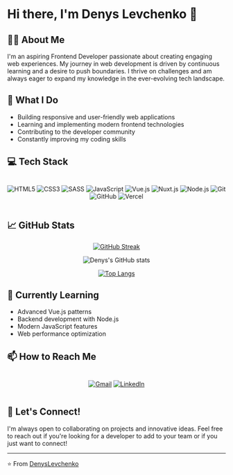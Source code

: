 # Hi there, I'm Denys Levchenko 👋

## 👨‍💻 About Me

I'm an aspiring Frontend Developer passionate about creating engaging web experiences. My journey in web development is driven by continuous learning and a desire to push boundaries. I thrive on challenges and am always eager to expand my knowledge in the ever-evolving tech landscape.

## 🚀 What I Do

- Building responsive and user-friendly web applications
- Learning and implementing modern frontend technologies
- Contributing to the developer community
- Constantly improving my coding skills

## 💻 Tech Stack

<div align="center" style="display: flex; flex-wrap: wrap; gap: 10px; justify-content: center; margin: 20px 0;">

  ![HTML5](https://img.shields.io/badge/HTML5-E34F26?style=for-the-badge&logo=html5&logoColor=white)
  ![CSS3](https://img.shields.io/badge/CSS3-1572B6?style=for-the-badge&logo=css3&logoColor=white)
  ![SASS](https://img.shields.io/badge/Sass-CC6699?style=for-the-badge&logo=sass&logoColor=white)
  ![JavaScript](https://img.shields.io/badge/JavaScript-F7DF1E?style=for-the-badge&logo=javascript&logoColor=black)
  ![Vue.js](https://img.shields.io/badge/Vue.js-35495E?style=for-the-badge&logo=vue.js&logoColor=4FC08D)
  ![Nuxt.js](https://img.shields.io/badge/Nuxt.js-00DC82?style=for-the-badge&logo=nuxt.js&logoColor=white)
  ![Node.js](https://img.shields.io/badge/Node.js-43853D?style=for-the-badge&logo=node.js&logoColor=white)
  ![Git](https://img.shields.io/badge/Git-F05032?style=for-the-badge&logo=git&logoColor=white)
  ![GitHub](https://img.shields.io/badge/GitHub-181717?style=for-the-badge&logo=github&logoColor=white)
  ![Vercel](https://img.shields.io/badge/Vercel-000000?style=for-the-badge&logo=vercel&logoColor=white)

</div>

## 📈 GitHub Stats

<div align="center" style="margin: 20px 0;">

  [![GitHub Streak](https://github-readme-streak-stats.herokuapp.com/?user=gitdenlev&theme=dark)](https://git.io/streak-stats)

  ![Denys's GitHub stats](https://github-readme-stats.vercel.app/api?username=gitdenlev&show_icons=true&theme=dark)

  [![Top Langs](https://github-readme-stats.vercel.app/api/top-langs/?username=gitdenlev&layout=compact&theme=dark)](https://github.com/gitdenlev/github-readme-stats)

</div>

## 🌱 Currently Learning

- Advanced Vue.js patterns
- Backend development with Node.js
- Modern JavaScript features
- Web performance optimization

## 📫 How to Reach Me

<div align="center" style="display: flex; gap: 10px; justify-content: center; margin: 20px 0;">

  [![Gmail](https://img.shields.io/badge/Gmail-D14836?style=for-the-badge&logo=gmail&logoColor=white)](mailto:levchenkoden02@gmail.com)
  [![LinkedIn](https://img.shields.io/badge/LinkedIn-0077B5?style=for-the-badge&logo=linkedin&logoColor=white)](https://www.linkedin.com/in/denis-levchenko-65a067264/)

</div>

## 🤝 Let's Connect!

I'm always open to collaborating on projects and innovative ideas. Feel free to reach out if you're looking for a developer to add to your team or if you just want to connect!

---

⭐️ From [DenysLevchenko](https://github.com/DenysLevchenko)
